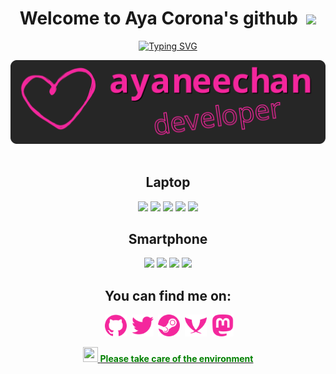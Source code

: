 <!---
==============================================================
             License: The MIT License (MIT)
             Copyright:  © 2022 Aya Corona
==============================================================
The above copyright notice and this permission notice shall be
included in all copies or substantial portions of the Software.
--->

<!-- code inspired by - https://github.com/0xTRAW -->

<!DOCTYPE html>
<h1 align="center"> Welcome to Aya Corona's github &nbsp;<a href="https://www.buymeacoffee.com/ayaneechan" alt="coffee"><img src="https://img.shields.io/badge/Buy%20me%20a-Coffee-FFDD00?style=flat&logo=Buy%20Me%20A%20Coffee"/></a></h1>  
<!-- Credits: https://github.com/DenverCoder1/readme-typing-svg/ -->
<p align="center">
  <a href="https://git.io/typing-svg"><img src="https://readme-typing-svg.demolab.com/?font=Itim&size=26&duration=6000&pause=1500&color=F4279D&center=true&vCenter=true&width=600&lines=++++++I%E2%80%99m+currently+working+on+Artix+intallation+guides;++I%E2%80%99m+currently+learning+coding;++I%E2%80%99m+looking+for+help+with+my+projects;My+pronouns%3A+she%2Fher" alt="Typing SVG" /></a>
</p>
<center><img src="ayaneechan.svg"></img></center>
<br>
<h2 align="center"> Laptop </h2>
<p align="center"><a href="https://www.lenovo.com" alt="Lenovo"><img src="https://img.shields.io/badge/Lenovo-Thinkpad-E42022?style=for-the-badge&logo=lenovo"/></a>
<a href="https://www.amd.com" alt="AMD"><img src="https://img.shields.io/badge/AMD-Ryzen%205%20Pro%202500U-ED1C24?style=for-the-badge&logo=amd"/></a>
<a href="https://artixlinux.org" alt="Artix Linux"><img src="https://img.shields.io/badge/OS-Artix%20linux-blue?style=for-the-badge&logo=artixlinux"/></a>
<a href="https://alacritty.org" alt="Alacritty"><img src="https://img.shields.io/badge/Terminal-Alacritty-FF5F00?style=for-the-badge&logo=alacritty"/></a>
<a href="https://www.gnu.org/software/bash" alt="Bash"><img src="https://img.shields.io/badge/Shell-Bash-4EAA25?style=for-the-badge&logo=GNU%20Bash"/></a></p>


<h2 align="center"> Smartphone </h2>
<p align="center"><a href="https://store.google.com" alt="Google"><img src="https://img.shields.io/badge/Google-Pixel-4285F4?style=for-the-badge&logo=google"/></a>
<a href="https://android.com" alt="Android OS"><img src="https://img.shields.io/badge/OS-Android-3DDC84?style=for-the-badge&logo=android"/></a>
<a href="https://play.google.com" alt="Google Play"><img src="https://img.shields.io/badge/Store-Google%20Play-414141?style=for-the-badge&logo=google%20play"/></a>
<a href="https://f-droid.org" alt="F-Droid"><img src="https://img.shields.io/badge/Store-FDroid-1976D2?style=for-the-badge&logo=F-Droid"/></a></p>

<h2 align="center"> You can find me on: </h2>
<p align="center">&nbsp;<a href="https://github.com/ayaneechan/"><img width="35" height="35" src="icons/github.svg"></img></a>
&nbsp;<a href="https://twitter.com/ayacoronachan"><img width="35" height="35" src="icons/twitter.svg"></img></a>
&nbsp;<a href="https://steamcommunity.com/id/Aya-chan99"><img width="35" height="35" src="icons/steam.svg"></img></a>
&nbsp;<a href="xmpp:ayaneechan@jabber.de"><img width="35" height="35" src="icons/xmpp.svg"></img></a>
&nbsp;<a href="https://mastodon.uno/@ayaneechan"><img width="35" height="35" src="icons/mastodon.svg"></img></a></p>

<p align="center">
<a href="https://www.who.int/data/gho/data/themes/public-health-and-environment"><img width="24" height="24" id="eco" src="https://uxwing.com/wp-content/themes/uxwing/download/nature-and-environment/environment-icon.png"</a>
<span style="color:green; font-font-family:comic sans ms,sans-serif"><strong>Please take care of the environment</strong></span></p>
